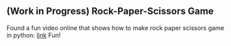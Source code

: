 ## (Work in Progress) Rock-Paper-Scissors Game
Found a fun video online that shows how to make rock paper scissors game in python:
[link](https://www.youtube.com/watch?v=23vCap6iYSs)
Fun!
